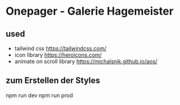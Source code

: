 # Onepager - Galerie Hagemeister

## used

- tailwind css https://tailwindcss.com/
- icon library https://heroicons.com/
- animate on scroll library https://michalsnik.github.io/aos/

## zum Erstellen der Styles

npm run dev
npm run prod
